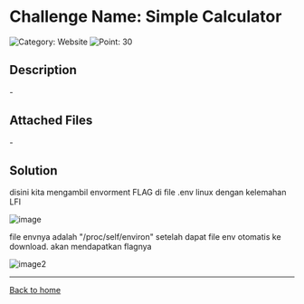 # Challenge Name: Simple Calculator

![Category: Website](https://img.shields.io/badge/Category-challenge-lightgrey.svg)
![Point: 30](https://img.shields.io/badge/Score-30-brightgreen.svg)

## Description

\-

## Attached Files

\-

## Solution

disini kita mengambil envorment FLAG di file .env linux dengan kelemahan LFI

![image](https://cdn.discordapp.com/attachments/1080821742722883684/1080828587952853042/Screen_Shot_2023-03-02_at_19.26.25.png)

file envnya adalah "/proc/self/environ" setelah dapat file env otomatis ke download. akan mendapatkan flagnya

![image2](https://cdn.discordapp.com/attachments/1080821742722883684/1080829106150719591/Screen_Shot_2023-03-02_at_19.28.44.png)

---

[Back to home](/2023/After%20Dark%20Winter/)
